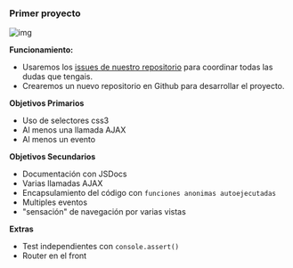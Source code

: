 ### Primer proyecto

![img](../assets/clase3/ae93e4fa-6e8d-4f89-a1f6-df8ca74b6911.gif)

**Funcionamiento:**
- Usaremos los [issues de nuestro repositorio](https://github.com/Fictizia/Curso-JS-para-desarrolladores-web_ed8/issues) para coordinar todas las dudas que tengais.
- Crearemos un nuevo repositorio en Github para desarrollar el proyecto.

**Objetivos Primarios**
- Uso de selectores css3
- Al menos una llamada AJAX
- Al menos un evento

**Objetivos Secundarios**
- Documentación con JSDocs
- Varias llamadas AJAX
- Encapsulamiento del código con `funciones anonimas autoejecutadas`
- Multiples eventos
- "sensación" de navegación por varias vistas

**Extras**
- Test independientes con `console.assert()`
- Router en el front

